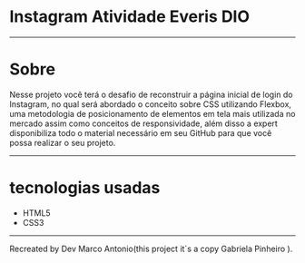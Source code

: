 <h1>Instagram Atividade Everis DIO</h1>

 ___
 # Sobre

Nesse projeto você terá o desafio de reconstruir a página inicial de login do Instagram, 
no qual será abordado o conceito sobre CSS utilizando Flexbox, uma metodologia de posicionamento 
de elementos em tela mais utilizada no mercado assim como conceitos de responsividade, além disso 
a expert disponibiliza todo o material necessário em seu GitHub para que você possa realizar o seu projeto.
___

# tecnologias usadas

- HTML5
- CSS3
___
Recreated by Dev Marco Antonio(this project it´s a copy Gabriela Pinheiro ).
